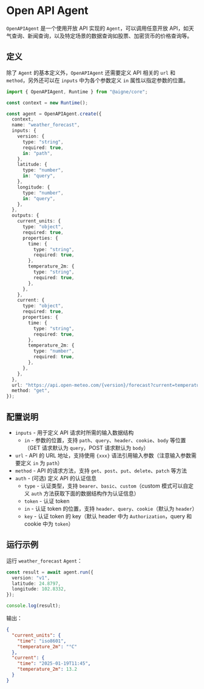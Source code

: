 # Open API Agent

`OpenAPIAgent` 是一个使用开放 API 实现的 `Agent`，可以调用任意开放 API，如天气查询、新闻查询，以及特定场景的数据查询如股票、加密货币的价格查询等。

## 定义

除了 `Agent` 的基本定义外，`OpenAPIAgent` 还需要定义 API 相关的 `url` 和 `method`，另外还可以在 `inputs` 中为各个参数定义 `in` 属性以指定参数的位置。

```ts
import { OpenAPIAgent, Runtime } from "@aigne/core";

const context = new Runtime();

const agent = OpenAPIAgent.create({
  context,
  name: "weather_forecast",
  inputs: {
    version: {
      type: "string",
      required: true,
      in: "path",
    },
    latitude: {
      type: "number",
      in: "query",
    },
    longitude: {
      type: "number",
      in: "query",
    },
  },
  outputs: {
    current_units: {
      type: "object",
      required: true,
      properties: {
        time: {
          type: "string",
          required: true,
        },
        temperature_2m: {
          type: "string",
          required: true,
        },
      },
    },
    current: {
      type: "object",
      required: true,
      properties: {
        time: {
          type: "string",
          required: true,
        },
        temperature_2m: {
          type: "number",
          required: true,
        },
      },
    },
  },
  url: "https://api.open-meteo.com/{version}/forecast?current=temperature_2m",
  method: "get",
});
```

## 配置说明

- `inputs` - 用于定义 API 请求时所需的输入数据结构
  - `in` - 参数的位置，支持 `path`、`query`、`header`、`cookie`、`body` 等位置（GET 请求默认为 `query`，POST 请求默认为 `body`）
- `url` - API 的 URL 地址，支持使用 `{xxx}` 语法引用输入参数（注意输入参数需要定义 `in` 为 `path`）
- `method` - API 的请求方法，支持 `get`、`post`、`put`、`delete`、`patch` 等方法
- `auth` - (可选) 定义 API 的认证信息
  - `type` - 认证类型，支持 `bearer`、`basic`、`custom`（custom 模式可以自定义 `auth` 方法获取下面的数据结构作为认证信息）
  - `token` - 认证 token
  - `in` - 认证 token 的位置，支持 `header`、`query`、`cookie`（默认为 `header`）
  - `key` - 认证 token 的 key（默认 header 中为 `Authorization`，query 和 cookie 中为 `token`）

## 运行示例

运行 `weather_forecast` `Agent`：

```ts
const result = await agent.run({
  version: "v1",
  latitude: 24.8797,
  longitude: 102.8332,
});

console.log(result);
```

输出：

```json
{
  "current_units": {
    "time": "iso8601",
    "temperature_2m": "°C"
  },
  "current": {
    "time": "2025-01-19T11:45",
    "temperature_2m": 13.2
  }
}
```
